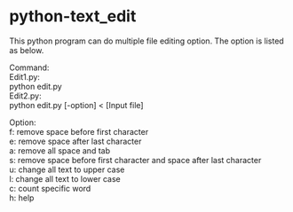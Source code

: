 # python-text_edit

This python program can do multiple file editing option. The option is listed as below.<br />

Command:<br />
	Edit1.py:  
	python edit.py<br />
	Edit2.py:  
	python edit.py [-option] < [Input file]<br />

Option:<br />
f: remove space before first character<br />
e: remove space after last character<br />
a: remove all space and tab<br />
s: remove space before first character and space after last character<br />
u: change all text to upper case <br />
l: change all text to lower case<br />
c: count specific word<br />
h: help<br />
